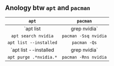 ## Anology btw `apt` and `pacman`
| `apt` | `pacman` |
|:----:|:----:|
| `apt list | grep nvidia` | `pacman -Ssq nvidia` |
| `apt search nvidia` | `pacman -Ssq nvidia` |
| `apt list --installed` | `pacman -Qs` |
| `apt list --installed | grep nvidia` | `pacman -Qs nvidia` |
| `apt purge .*nvidia.*` | `pacman -Rns nvidia` |
